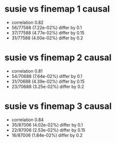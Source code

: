 # susie vs finemap  1 causal

- correlation 0.82
- 56/77588 (7.22e-02%) differ by 0.1
- 37/77588 (4.77e-02%) differ by 0.15
- 31/77588 (4.00e-02%) differ by 0.2


# susie vs finemap  2 causal

- correlation 0.81
- 54/70688 (7.64e-02%) differ by 0.1
- 31/70688 (4.39e-02%) differ by 0.15
- 23/70688 (3.25e-02%) differ by 0.2


# susie vs finemap  3 causal

- correlation 0.84
- 35/87006 (4.02e-02%) differ by 0.1
- 22/87006 (2.53e-02%) differ by 0.15
- 16/87006 (1.84e-02%) differ by 0.2


